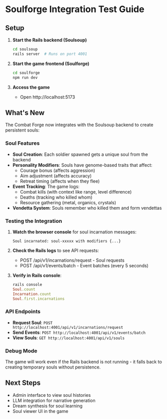 # Soulforge Integration Test Guide

## Setup

1. **Start the Rails backend (Soulsoup)**
   ```bash
   cd soulsoup
   rails server  # Runs on port 4001
   ```

2. **Start the game frontend (Soulforge)**
   ```bash
   cd soulforge
   npm run dev
   ```

3. **Access the game**
   - Open http://localhost:5173

## What's New

The Combat Forge now integrates with the Soulsoup backend to create persistent souls:

### Soul Features
- **Soul Creation**: Each soldier spawned gets a unique soul from the backend
- **Personality Modifiers**: Souls have genome-based traits that affect:
  - Courage bonus (affects aggression)
  - Aim adjustment (affects accuracy)
  - Retreat timing (affects when they flee)
- **Event Tracking**: The game logs:
  - Combat kills (with context like range, level difference)
  - Deaths (tracking who killed whom)
  - Resource gathering (metal, organics, crystals)
- **Vendetta System**: Souls remember who killed them and form vendettas

### Testing the Integration

1. **Watch the browser console** for soul incarnation messages:
   ```
   Soul incarnated: soul-xxxxx with modifiers {...}
   ```

2. **Check the Rails logs** to see API requests:
   - POST /api/v1/incarnations/request - Soul requests
   - POST /api/v1/events/batch - Event batches (every 5 seconds)

3. **Verify in Rails console**:
   ```ruby
   rails console
   Soul.count
   Incarnation.count
   Soul.first.incarnations
   ```

### API Endpoints

- **Request Soul**: `POST http://localhost:4001/api/v1/incarnations/request`
- **Send Events**: `POST http://localhost:4001/api/v1/events/batch`
- **View Souls**: `GET http://localhost:4001/api/v1/souls`

### Debug Mode

The game will work even if the Rails backend is not running - it falls back to creating temporary souls without persistence.

## Next Steps

- Admin interface to view soul histories
- LLM integration for narrative generation
- Dream synthesis for soul learning
- Soul viewer UI in the game